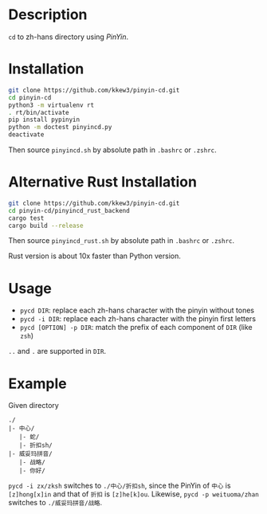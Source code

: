 # Description

`cd` to zh-hans directory using *PinYin*.


# Installation

```bash
git clone https://github.com/kkew3/pinyin-cd.git
cd pinyin-cd
python3 -m virtualenv rt
. rt/bin/activate
pip install pypinyin
python -m doctest pinyincd.py
deactivate
```

Then source `pinyincd.sh` by absolute path in `.bashrc` or `.zshrc`.


# Alternative Rust Installation

```bash
git clone https://github.com/kkew3/pinyin-cd.git
cd pinyin-cd/pinyincd_rust_backend
cargo test
cargo build --release
```

Then source `pinyincd_rust.sh` by absolute path in `.bashrc` or `.zshrc`.

Rust version is about 10x faster than Python version.


# Usage

- `pycd DIR`: replace each zh-hans character with the pinyin without tones
- `pycd -i DIR`: replace each zh-hans character with the pinyin first letters
- `pycd [OPTION] -p DIR`: match the prefix of each component of `DIR` (like `zsh`)

`..` and `.` are supported in `DIR`.


# Example

Given directory

	./
	|- 中心/
	   |- 蛇/
	   |- 折扣sh/
	|- 威妥玛拼音/
	   |- 战略/
	   |- 你好/

`pycd -i zx/zksh` switches to `./中心/折扣sh`, since the PinYin of `中心` is `[z]hong[x]in` and that of `折扣` is `[z]he[k]ou`.
Likewise, `pycd -p weituoma/zhan` switches to `./威妥玛拼音/战略`.
